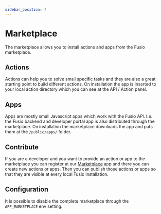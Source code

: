 ```yaml
---
sidebar_position: 4
---
```


# Marketplace

The marketplace allows you to install actions and apps from the Fusio marketplace. 

## Actions
Actions can help you to solve small specific tasks and they are also a great starting point to build different
actions. On installation the app is inserted to your local action directory which you can see at the API / Action panel.

## Apps

Apps are mostly small Javascript apps which work with the Fusio API. I.e. the Fusio backend and developer portal app is
also distributed through the marketplace. On installation the marketplace downloads the app and puts them at the
`/public/apps/` folder.

## Contribute

If you are a developer and you want to provide an action or app to the marketplace you can register at our
[Marketplace](https://marketplace.fusio-project.org/) app and there you can create new actions or apps. Then you can
publish those actions or apps so that they are visible at every local Fusio installation.

## Configuration

It is possible to disable the complete marketplace through the `APP_MARKETPLACE` env setting.
